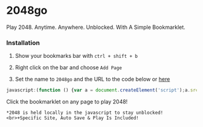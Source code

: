 # 2048go
Play 2048. Anytime. Anywhere. Unblocked. With A Simple Bookmarklet.

### Installation
1. Show your bookmarks bar with `ctrl + shift + b`

2. Right click on the bar and choose `Add Page`

3. Set the name to `2048go` and the URL to the code below or [here](https://github.com/Browncha023/2048go/blob/main/bookmarklet.txt)

```js
javascript:(function () {var a = document.createElement('script');a.src = 'https://cdn.jsdelivr.net/gh/Browncha023/2048go@v2.0.1/script.min.js';document.body.appendChild(a);}())
```

Click the bookmarklet on any page to play 2048!

`*2048 is held locally in the javascript to stay unblocked!<br>+Specific Site, Auto Save & Play Is Included!`

